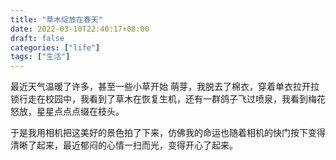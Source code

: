 ```yaml
---
title: "草木绽放在春天"
date: 2022-03-10T22:40:17+08:00
draft: false
categories: ["life"]
tags: ["生活"]
---
```


最近天气温暖了许多，甚至一些小草开始
萌芽，我脱去了棉衣，穿着单衣拉开拉锁行走在校园中，我看到了草木在恢复生机，还有一群鸽子飞过喷泉，我看到梅花怒放，星星点点点缀在枝头。

于是我用相机把这美好的景色拍了下来，仿佛我的命运也随着相机的快门按下变得清晰了起来，最近郁闷的心情一扫而光，变得开心了起来。


